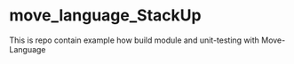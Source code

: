 # move_language_StackUp
This is repo contain example how build module and unit-testing with Move-Language
